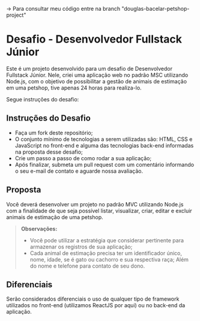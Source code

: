 -> Para consultar meu código entre na branch "douglas-bacelar-petshop-project"

# Desafio - Desenvolvedor Fullstack Júnior
Este é um projeto desenvolvido para um desafio de Desenvolvedor Fullstack Júnior. Nele, criei uma aplicação web no padrão MSC utilizando Node.js, com o objetivo de possibilitar a gestão de animais de estimação em uma petshop, tive apenas 24 horas para realiza-lo.

Segue instruções do desafio:

## Instruções do Desafio
- Faça um fork deste repositório;
- O conjunto mínimo de tecnologias a serem utilizadas são: HTML, CSS e JavaScript no front-end e alguma das tecnologias back-end informadas na proposta desse desafio;
- Crie um passo a passo de como rodar a sua aplicação;
- Após finalizar, submeta um pull request com um comentário informando o seu e-mail de contato e aguarde nossa avaliação.

## Proposta
Você deverá desenvolver um projeto no padrão MVC utilizando Node.js com a finalidade de que seja possível listar, visualizar, criar, editar e excluir animais de estimação de uma petshop.
> **Observações:**
> - Você pode utilizar a estratégia que considerar pertinente para armazenar os registros de sua aplicação;
> - Cada animal de estimação precisa ter um identificador único, nome, idade, se é gato ou cachorro e sua respectiva raça; Além do nome e telefone para contato de seu dono.

## Diferenciais
Serão considerados diferenciais o uso de qualquer tipo de framework utilizados no front-end (utilizamos ReactJS por aqui) ou no back-end da aplicação.
